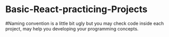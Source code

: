 # Basic-React-practicing-Projects

#Naming convention is a little bit ugly but you may check code inside each project, may help you developing your programming concepts.
